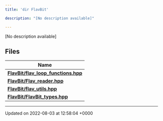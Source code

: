 ```yaml
---
title: 'dir FlavBit'

description: "[No description available]"

---
```







[No description available]

## Files

| Name           |
| -------------- |
| **[FlavBit/flav_loop_functions.hpp](/documentation/code/darkbit/files/flav__loop__functions_8hpp/#file-flav-loop-functions.hpp)**  |
| **[FlavBit/Flav_reader.hpp](/documentation/code/darkbit/files/flav__reader_8hpp/#file-flav-reader.hpp)**  |
| **[FlavBit/flav_utils.hpp](/documentation/code/darkbit/files/flav__utils_8hpp/#file-flav-utils.hpp)**  |
| **[FlavBit/FlavBit_types.hpp](/documentation/code/darkbit/files/flavbit__types_8hpp/#file-flavbit-types.hpp)**  |






-------------------------------

Updated on 2022-08-03 at 12:58:04 +0000
